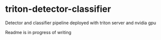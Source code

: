 # triton-detector-classifier
Detector and classifier pipeline deployed with triton server and nvidia gpu

Readme is in progress of writing

